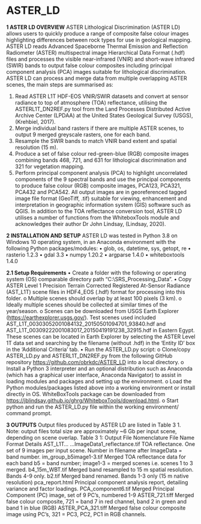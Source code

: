 # ASTER_LD
 
**1	ASTER LD OVERVIEW**
ASTER Lithological Discrimination (ASTER LD) allows users to quickly produce a range of  composite false colour images highlighting differences between rock types for use in geological mapping.  
ASTER LD reads Advanced Spaceborne Thermal Emission and Reflection Radiometer (ASTER) multispectral image Hierarchical Data Format (.hdf) files and processes the visible near-infrared (VNIR) and short-wave infrared (SWIR) bands to output false colour composites including principal component analysis (PCA) images suitable for lithological discrimination.
ASTER LD can process and merge data from multiple overlapping ASTER scenes, the main steps are summarised as:
1.	Read ASTER L1T HDF-EOS VNIR/SWIR datasets and convert at sensor radiance to top of atmosphere (TOA) reflectance, utilising the ASTERL1T_DN2REF.py tool from the Land Processes Distributed Active Archive Center (LPDAA) at the United States Geological Survey (USGS), (Krehbiel, 2017).
2.	Merge individual band rasters if there are multiple ASTER scenes, to output 9 merged greyscale rasters, one for each band.
3.	Resample the SWIR bands to match VNIR band extent and spatial resolution (15 m).
4.	Produce a set of false colour red-green-blue (RGB) composite images combining bands 468, 721, and 631 for lithological discrimination and 321 for vegetation mapping.
5.	Perform principal component analysis (PCA) to highlight uncorrelated components of the 9 spectral bands and use the principal components to produce false colour (RGB) composite images, PCA123, PCA321, PCA432 and PCA542.
All output images are in georeferenced tagged image file format (GeoTiff, .tif) suitable for viewing, enhancement and interpretation in geographic information system (GIS) software such as QGIS.
In addition to the TOA reflectance conversion tool, ASTER LD utilises a number of functions from the WhiteboxTools module and acknowledges their author Dr John Lindsay, (Lindsay, 2020).

**2	INSTALLATION AND SETUP**
ASTER LD was tested in Python 3.8 on Windows 10 operating system, in an Anaconda environment with the following Python packages/modules:
•	glob, os, datetime, sys, getopt, re
•	rasterio 1.2.3
•	gdal 3.3 
•	numpy 1.20.2
•	argparse 1.4.0
•	whiteboxtools 1.4.0

**2.1	Setup Requirements**
•	Create a folder with the following or operating system (OS) comparable directory path “C:\SRS_Processing_Data”. 
•	Copy ASTER Level 1 Precision Terrain Corrected Registered At-Sensor Radiance (AST_L1T)  scene files in HDF4_EOS (.hdf) format for processing into this folder. 
o	Multiple scenes should overlap by at least 100 pixels (3 km).
o	Ideally multiple scenes should be collected at similar times of the year/season.
o	Scenes can be downloaded from USGS Earth Explorer (https://earthexplorer.usgs.gov/). Test scenes used included AST_L1T_00303052001084132_20150501094701_93840.hdf and AST_L1T_00309222001083017_20150419191238_32915.hdf in Eastern Egypt. These scenes can be located in Earth Explorer by selecting the ASTER Level 1T data set and searching by the filename (without .hdf) in the ‘Entity ID’ box in the ‘Additional Criteria’ tab. 
•	Run the ASTER_LD.py script:
o	Clone/copy ASTER_LD.py and ASTERL1T_DN2REF.py from the following GitHub repository https://github.com/obrkdc/ASTER_LD into a local directory.
o	Install a Python 3 interpreter and an optional distribution such as Anaconda (which has a graphical user interface, Anaconda Navigator) to assist in loading modules and packages and setting up the environment.
o	Load the Python modules/packages listed above into a working environment or install directly in OS. WhiteBoxTools package can be downloaded from https://jblindsay.github.io/ghrg/WhiteboxTools/download.html. 
o	Start python and run the ASTER_LD.py file within the working environment/ command prompt.
 
**3	OUTPUTS**
Output files produced by ASTER LD are listed in Table 3 1. Note: output files total size are approximately ~6 Gb per input scene, depending on scene overlap.
Table 3 1:	Output File Nomenclature
File Name Format	Details
AST_L1T…    …ImageData1_reflectance.tif	TOA reflectance. One set of 9 images per input scene. Number in filename after ImageData = band number.
im_group_b5image1-3.tif	Merged TOA reflectance data for each band b5 = band number; image1-3 = merged scenes i.e. scenes 1 to 3 merged.
b4_15m_WBT.tif	Merged band resampled to 15 m spatial resolution. Bands 4-9 only.
b2.tif	Merged band renamed. Bands 1-3 only (15 m native resolution)
pca_report.html	Principal component analysis report, detailing variance and factor loadings.
PCA_component6.tif	Merged Principal Component (PC) image, set of 9 PC’s, numbered 1-9
ASTER_721.tiff	Merged false colour composite, 721 = band 7 in red channel, band 2 in green and band 1 in blue (RGB) 
ASTER_PCA_321.tiff	Merged false colour composite image using PC’s, 321 = PC3, PC2, PC1 in RGB channels.

